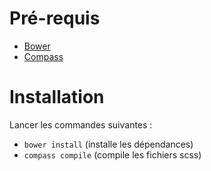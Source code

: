 # Pré-requis

* [Bower](http://bower.io/)
* [Compass](http://compass-style.org/)

# Installation

Lancer les commandes suivantes :
* `bower install` (installe les dépendances)
* `compass compile` (compile les fichiers scss)
